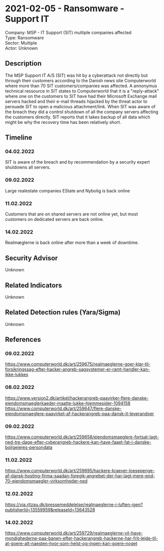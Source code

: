 # 2021-02-05 - Ransomware - Support IT
Company: MSP - IT Support (SIT) multiple companies affected  
Type: Ransomware   
Sector: Multiple  
Actor: Unknown  

## Description  
The MSP Support IT A/S (SIT) was hit by a cyberattack not directly but through their customers according to the Danish news site Computerworld where more than 70 SIT customers/companies was affected.
A annonymus technical ressource in SIT states to Computerworld that it is a "reply-attack" where one on the customers to SIT have had their Microsoft Exchange mail servers hacked and their e-mail threads hijacked by the threat actor to persuade SIT to open a malicious attachment/link.
When SIT was aware of the breach they did a control shutdown of all the company servers affecting the customers directly.
SIT reports that it takes backup of all data which might be why the recovery time has been relatively short.

## Timeline
### 04.02.2022
SIT is aware of the breach and by recommendation by a security expert shutdowns all servers. 

### 09.02.2022
Large realestate companies EState and Nybolig is back online

### 11.02.2022
Customers that are on shared servers are not online yet, but most customers on dedicated servers are back online.

### 14.02.2022
Realmæglerne is back online after more than a week of downtime.

## Security Advisor
Unknown

## Related Indicators
Unknown

## Related Detection rules (Yara/Sigma)
Unknown

## References   

### 09.02.2022
https://www.computerworld.dk/art/259675/realmaeglerne-goer-klar-til-forsikringssag-efter-hacker-angreb-sagsystemer-er-ramt-handler-kan-ikke-lukkes

### 08.02.2022
https://www.version2.dk/artikel/hackerangreb-paavirker-flere-danske-ejendomsmaeglerkaeder-maatte-lukke-hjemmesider-1094158
https://www.computerworld.dk/art/259647/flere-danske-ejendomsmaeglere-paavirket-af-hackerangreb-paa-dansk-it-leverandoer

### 09.02.2022
https://www.computerworld.dk/art/259658/ejendomsmaeglere-fortsat-lagt-ned-tre-dage-efter-cyberangreb-hackere-kan-have-faaet-fat-i-danske-boligejeres-persondata

### 11.02.2022  
https://www.computerworld.dk/art/259695/hackere-kraever-loesepenge-af-dansk-hosting-firma-saadan-foregik-angrebet-der-har-lagt-mere-end-70-ejendomsmaegler-virksomheder-ned

### 12.02.2022
https://via.ritzau.dk/pressemeddelelse/realmaeglerne-i-luften-igen?publisherId=13559959&releaseId=13643528

### 14.02.2022
https://www.computerworld.dk/art/259729/realmaeglerne-vil-have-myndighederne-paa-banen-efter-hackerangreb-hackerne-har-frit-lejde-til-at-goere-alt-naesten-hvor-som-helst-og-ingen-kan-goere-noget
